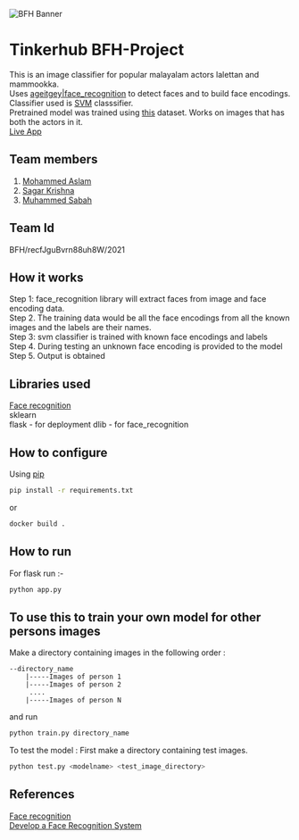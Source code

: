 ![BFH Banner](https://trello-attachments.s3.amazonaws.com/542e9c6316504d5797afbfb9/542e9c6316504d5797afbfc1/39dee8d993841943b5723510ce663233/Frame_19.png)
# Tinkerhub BFH-Project
This is an image classifier for popular malayalam actors lalettan and mammookka.  
Uses [ageitgey|face_recognition](https://github.com/ageitgey/face_recognition) to detect faces and to build face encodings.  Classifier used is [SVM](https://scikit-learn.org/stable/modules/generated/sklearn.svm.SVC.html) classsifier.  
Pretrained model was trained using [this](https://drive.google.com/drive/folders/1cAXZYF77T110ewctVQMWZrXeffsQM1Zb?usp=sharing) dataset.
Works on images that has both the actors in it.  
[Live App](https://ettan-ikka-classifier.herokuapp.com/)
## Team members
1. [Mohammed Aslam](https://github.com/dpjr47)
2. [Sagar Krishna](https://github.com/sagarkrishna1729)
3. [Muhammed Sabah](https://github.com/mhdsabah)
## Team Id
BFH/recfJguBvrn88uh8W/2021



##  How it works
 Step 1: face_recognition library will extract faces from image and face encoding data.  
 Step 2. The training data would be all the face encodings from all the known images and the labels are their names.  
 Step 3: svm classifier is trained with known face encodings and labels   
 Step 4. During testing an unknown face encoding is provided to the model
 Step 5. Output is obtained 

## Libraries used
 [Face recognition](https://github.com/ageitgey/face_recognition)  
 sklearn  
 flask - for deployment
 dlib - for face_recognition




## How to configure

Using  [pip](https://pip.pypa.io/en/stable/)

```bash
pip install -r requirements.txt
```

or 
```bash
docker build .
```

## How to run
For flask run :-
```python
python app.py 
```

## To use this to train your own model for other persons images 
Make a directory containing images in the following order   :
```tree
--directory_name
    |-----Images of person 1
    |-----Images of person 2
     ....
    |-----Images of person N
```
and run 
```bash
python train.py directory_name
```
To test the model : First make a directory containing test images.
```bash
python test.py <modelname> <test_image_directory>
```




## References
[Face recognition](https://github.com/ageitgey/face_recognition)  
[ Develop a Face Recognition System](https://machinelearningmastery.com/how-to-develop-a-face-recognition-system-using-facenet-in-keras-and-an-svm-classifier/)
